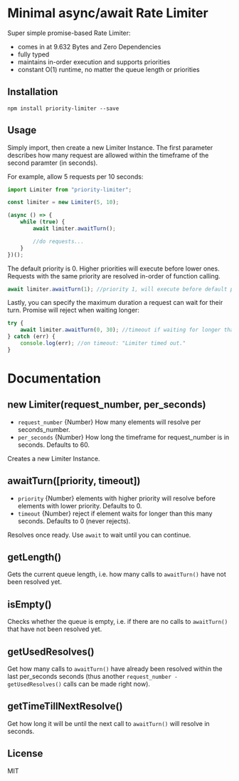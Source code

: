 # Minimal async/await Rate Limiter

Super simple promise-based Rate Limiter:

- comes in at 9.632 Bytes and Zero Dependencies
- fully typed
- maintains in-order execution and supports priorities
- constant O(1) runtime, no matter the queue length or priorities

## Installation

```shell
npm install priority-limiter --save
```

## Usage

Simply import, then create a new Limiter Instance. The first parameter describes how many request are allowed within the timeframe of the second paramter (in seconds).

For example, allow 5 requests per 10 seconds:

```javascript
import Limiter from "priority-limiter";

const limiter = new Limiter(5, 10);

(async () => {
	while (true) {
		await limiter.awaitTurn();

		//do requests...
	}
})();
```

The default priority is 0. Higher priorities will execute before lower ones. Requests with the same priority are resolved in-order of function calling.

```javascript
await limiter.awaitTurn(1); //priority 1, will execute before default priority 0.
```

Lastly, you can specify the maximum duration a request can wait for their turn. Promise will reject when waiting longer:

```javascript
try {
	await limiter.awaitTurn(0, 30); //timeout if waiting for longer than 30 seconds.
} catch (err) {
	console.log(err); //on timeout: "Limiter timed out."
}
```

# Documentation

## new Limiter(request_number, per_seconds)

- `request_number` {Number} How many elements will resolve per seconds_number.
- `per_seconds` {Number} How long the timeframe for request_number is in seconds. Defaults to 60.

Creates a new Limiter Instance.

## awaitTurn([priority, timeout])

- `priority` {Number} elements with higher priority will resolve before elements with lower priority. Defaults to 0.
- `timeout` {Number} reject if element waits for longer than this many seconds. Defaults to 0 (never rejects).

Resolves once ready. Use `await` to wait until you can continue.

## getLength()

Gets the current queue length, i.e. how many calls to `awaitTurn()` have not been resolved yet.

## isEmpty()

Checks whether the queue is empty, i.e. if there are no calls to `awaitTurn()` that have not been resolved yet.

## getUsedResolves()

Get how many calls to `awaitTurn()` have already been resolved within the last per_seconds seconds (thus another `request_number - getUsedResolves()` calls can be made right now).

## getTimeTillNextResolve()

Get how long it will be until the next call to `awaitTurn()` will resolve in seconds.

## License

MIT
